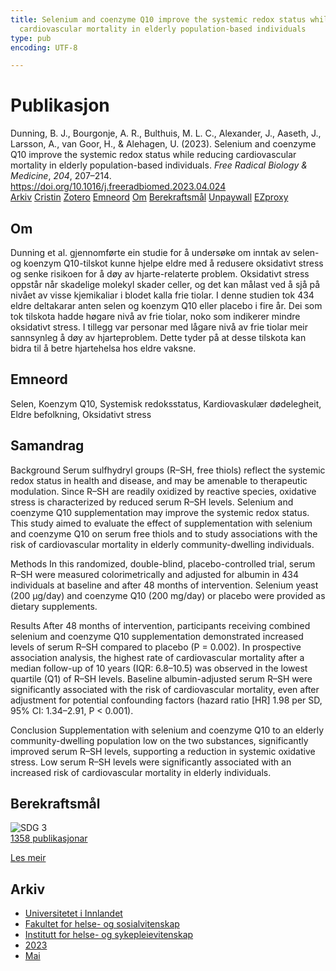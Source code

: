 ```yaml
---
title: Selenium and coenzyme Q10 improve the systemic redox status while reducing
  cardiovascular mortality in elderly population-based individuals
type: pub
encoding: UTF-8

---
```

<h1>Publikasjon</h1>
<article id="csl-bib-container-24Z2FMU4" class="csl-bib-container">
  <div class="csl-bib-body"> <div class="csl-entry">Dunning, B. J., Bourgonje, A. R., Bulthuis, M. L. C., Alexander, J., Aaseth, J., Larsson, A., van Goor, H., &#38; Alehagen, U. (2023). Selenium and coenzyme Q10 improve the systemic redox status while reducing cardiovascular mortality in elderly population-based individuals. <i>Free Radical Biology &#38; Medicine</i>, <i>204</i>, 207–214. <a href="https://doi.org/10.1016/j.freeradbiomed.2023.04.024">https://doi.org/10.1016/j.freeradbiomed.2023.04.024</a></div> </div>
  <div class="csl-bib-buttons">
    <a href="#taxonomy-article-24Z2FMU4" alt="archive" class="csl-bib-button">Arkiv</a>
    <a href="https://app.cristin.no/results/show.jsf?id=2150204" alt="Cristin" class="csl-bib-button">Cristin</a>
    <a href="http://zotero.org/groups/5881554/items/24Z2FMU4" alt="Zotero" class="csl-bib-button">Zotero</a>
    <a href="#keywords-article-24Z2FMU4" alt="keywords" class="csl-bib-button">Emneord</a>
    <a href="#about-article-24Z2FMU4" alt="about_pub" class="csl-bib-button">Om</a>
    <a href="#sdg-article-24Z2FMU4" alt="sdg" class="csl-bib-button">Berekraftsmål</a>
    <a href="https://doi.org/10.1016/j.freeradbiomed.2023.04.024" alt="Unpaywall" class="csl-bib-button">Unpaywall</a>
    <a href="https://doi.org/10.1016/j.freeradbiomed.2023.04.024" alt="EZproxy" class="csl-bib-button">EZproxy</a>
  </div>
  <div id="csl-bib-meta-container-24Z2FMU4"></div>
</article>
<div id="csl-bib-meta-24Z2FMU4" class="csl-bib-meta">
  <article id="about-article-24Z2FMU4" class="about_pub-article">
    <h1>Om</h1>
    Dunning et al. gjennomførte ein studie for å undersøke om inntak av selen- og koenzym Q10-tilskot kunne hjelpe eldre med å redusere oksidativt stress og senke risikoen for å døy av hjarte-relaterte problem. Oksidativt stress oppstår når skadelige molekyl skader celler, og det kan målast ved å sjå på nivået av visse kjemikaliar i blodet kalla frie tiolar. I denne studien tok 434 eldre deltakarar anten selen og koenzym Q10 eller placebo i fire år. Dei som tok tilskota hadde høgare nivå av frie tiolar, noko som indikerer mindre oksidativt stress. I tillegg var personar med lågare nivå av frie tiolar meir sannsynleg å døy av hjarteproblem. Dette tyder på at desse tilskota kan bidra til å betre hjartehelsa hos eldre vaksne.
  </article>
  <article id="keywords-article-24Z2FMU4" class="keywords-article">
    <h1>Emneord</h1>
    Selen, Koenzym Q10, Systemisk redoksstatus, Kardiovaskulær dødelegheit, Eldre befolkning, Oksidativt stress
  </article>
  <article id="abstract-article-24Z2FMU4" class="abstract-article">
    <h1>Samandrag</h1>
    Background 
Serum sulfhydryl groups (R–SH, free thiols) reflect the systemic redox status in health and disease, and may be amenable to therapeutic modulation. Since R–SH are readily oxidized by reactive species, oxidative stress is characterized by reduced serum R–SH levels. Selenium and coenzyme Q10 supplementation may improve the systemic redox status. This study aimed to evaluate the effect of supplementation with selenium and coenzyme Q10 on serum free thiols and to study associations with the risk of cardiovascular mortality in elderly community-dwelling individuals. 
 
Methods 
In this randomized, double-blind, placebo-controlled trial, serum R–SH were measured colorimetrically and adjusted for albumin in 434 individuals at baseline and after 48 months of intervention. Selenium yeast (200 μg/day) and coenzyme Q10 (200 mg/day) or placebo were provided as dietary supplements. 
 
Results 
After 48 months of intervention, participants receiving combined selenium and coenzyme Q10 supplementation demonstrated increased levels of serum R–SH compared to placebo (P = 0.002). In prospective association analysis, the highest rate of cardiovascular mortality after a median follow-up of 10 years (IQR: 6.8–10.5) was observed in the lowest quartile (Q1) of R–SH levels. Baseline albumin-adjusted serum R–SH were significantly associated with the risk of cardiovascular mortality, even after adjustment for potential confounding factors (hazard ratio [HR] 1.98 per SD, 95% CI: 1.34–2.91, P < 0.001). 
 
Conclusion 
Supplementation with selenium and coenzyme Q10 to an elderly community-dwelling population low on the two substances, significantly improved serum R–SH levels, supporting a reduction in systemic oxidative stress. Low serum R–SH levels were significantly associated with an increased risk of cardiovascular mortality in elderly individuals.
  </article>
  <article id="sdg-article-24Z2FMU4" class="sdg-article">
    <h1>Berekraftsmål</h1>
    <div class="sdg-container"><div id="sdg3" class="sdg">
        <img src="{{< params subfolder >}}images/sdg/sdg03_nn.png" class="image" alt="SDG 3">
        <div class="sdg-overlay">
          <a href="/nn/archive/?key=?sdg=3#archive" class="sdg-publication-count"><span>1358</span> publikasjonar</a>
          <p><a href="https://fn.no/om-fn/fns-baerekraftsmaal/god-helse-og-livskvalitet?lang=nno-NO" class="sdg-read-more">Les meir</a></p>
        </div>
      </div></div>
  </article>
  <article id="taxonomy-article-24Z2FMU4" class="taxonomy-article">
    <h1>Arkiv</h1>
    <ul>
      <li>
        <a href="/nn/archive/?key=3DCRN523">Universitetet i Innlandet</a>
      </li>
      <li>
        <a href="/nn/archive/?key=IDKFS3MX">Fakultet for helse- og sosialvitenskap</a>
      </li>
      <li>
        <a href="/nn/archive/?key=GTV4ECMZ">Institutt for helse- og sykepleievitenskap</a>
      </li>
      <li>
        <a href="/nn/archive/?key=RX9SDGSP">2023</a>
      </li>
      <li>
        <a href="/nn/archive/?key=W2MXEMME">Mai</a>
      </li>
    </ul>
  </article>
</div>
